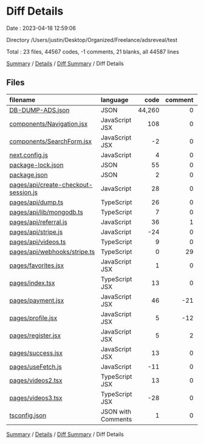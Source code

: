 # Diff Details

Date : 2023-04-18 12:59:06

Directory /Users/justin/Desktop/Organized/Freelance/adsreveal/test

Total : 23 files,  44567 codes, -1 comments, 21 blanks, all 44587 lines

[Summary](results.md) / [Details](details.md) / [Diff Summary](diff.md) / Diff Details

## Files
| filename | language | code | comment | blank | total |
| :--- | :--- | ---: | ---: | ---: | ---: |
| [DB-DUMP-ADS.json](/DB-DUMP-ADS.json) | JSON | 44,260 | 0 | 0 | 44,260 |
| [components/Navigation.jsx](/components/Navigation.jsx) | JavaScript JSX | 108 | 0 | 4 | 112 |
| [components/SearchForm.jsx](/components/SearchForm.jsx) | JavaScript JSX | -2 | 0 | 0 | -2 |
| [next.config.js](/next.config.js) | JavaScript | 4 | 0 | 0 | 4 |
| [package-lock.json](/package-lock.json) | JSON | 55 | 0 | 0 | 55 |
| [package.json](/package.json) | JSON | 2 | 0 | 0 | 2 |
| [pages/api/create-checkout-session.js](/pages/api/create-checkout-session.js) | JavaScript | 28 | 0 | 4 | 32 |
| [pages/api/dump.ts](/pages/api/dump.ts) | TypeScript | 26 | 0 | 4 | 30 |
| [pages/api/lib/mongodb.ts](/pages/api/lib/mongodb.ts) | TypeScript | 7 | 0 | 0 | 7 |
| [pages/api/referral.js](/pages/api/referral.js) | JavaScript | 36 | 1 | 7 | 44 |
| [pages/api/stripe.js](/pages/api/stripe.js) | JavaScript | -24 | 0 | -3 | -27 |
| [pages/api/videos.ts](/pages/api/videos.ts) | TypeScript | 9 | 0 | 2 | 11 |
| [pages/api/webhooks/stripe.ts](/pages/api/webhooks/stripe.ts) | TypeScript | 0 | 29 | 3 | 32 |
| [pages/favorites.jsx](/pages/favorites.jsx) | JavaScript JSX | 1 | 0 | 1 | 2 |
| [pages/index.tsx](/pages/index.tsx) | TypeScript JSX | 13 | 0 | 3 | 16 |
| [pages/payment.jsx](/pages/payment.jsx) | JavaScript JSX | 46 | -21 | 1 | 26 |
| [pages/profile.jsx](/pages/profile.jsx) | JavaScript JSX | 5 | -12 | -1 | -8 |
| [pages/register.jsx](/pages/register.jsx) | JavaScript JSX | 5 | 2 | 0 | 7 |
| [pages/success.jsx](/pages/success.jsx) | JavaScript JSX | 13 | 0 | 4 | 17 |
| [pages/useFetch.js](/pages/useFetch.js) | JavaScript | -11 | 0 | -2 | -13 |
| [pages/videos2.tsx](/pages/videos2.tsx) | TypeScript JSX | 13 | 0 | 0 | 13 |
| [pages/videos3.tsx](/pages/videos3.tsx) | TypeScript JSX | -28 | 0 | -6 | -34 |
| [tsconfig.json](/tsconfig.json) | JSON with Comments | 1 | 0 | 0 | 1 |

[Summary](results.md) / [Details](details.md) / [Diff Summary](diff.md) / Diff Details